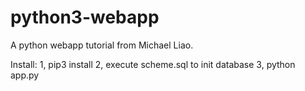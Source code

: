 python3-webapp
======================

A python webapp tutorial from Michael Liao.

Install:
    1, pip3 install
    2, execute scheme.sql to init database
    3, python app.py